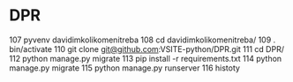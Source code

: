 # DPR

  107  pyvenv davidimkolikomenitreba
  108  cd davidimkolikomenitreba/
  109  . bin/activate
  110  git clone git@github.com:VSITE-python/DPR.git
  111  cd DPR/
  112  python manage.py migrate
  113  pip install -r requirements.txt 
  114  python manage.py migrate
  115  python manage.py runserver
  116  histoty
